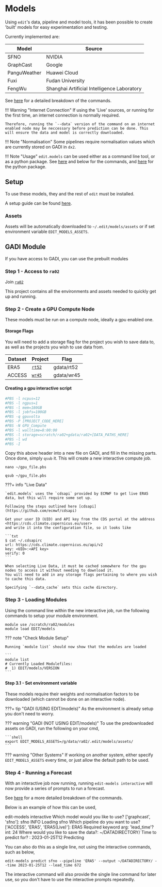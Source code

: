 # Models

Using `edit`'s data, pipeline and model tools, it has been possible to create 'built' models for easy experimentation and testing.

Currently implemented are:

| Model | Source |
| ----- | ------ |
| SFNO  | NVIDIA |
| GraphCast | Google |
| PanguWeather | Huawei Cloud |
| Fuxi | Fudan University|
| FengWu | Shanghai Artificial Intelligence Laboratory |

See [here](/edit/models/commands/) for a detailed breakdown of the commands.

!!! Warning "Internet Connection"
    If using the 'Live' sources, or running for the first time, an internet connection is normally required.

    Therefore, running the `--data` version of the command on an internet enabled node may be neccessary before prediction can be done. This will ensure the data and model is correctly downloaded.

!!! Note "Normalisation"
    Some pipelines require normalisation values which are currently stored on GADI in `dx2`.

!!! Note "Usage"
    `edit.models` can be used either as a command line tool, or as a python package.
    See [here](/edit/models/commands/) and below for the commands, and [here](/edit/models/programatic/) for the python package.

## Setup

To use these models, they and the rest of `edit` must be installed.

A setup guide can be found [here](/edit/started/installation/).

### Assets

Assets will be automatically downloaded to `~/.edit/models/assets` or if set environment variable `EDIT_MODELS_ASSETS`.

## GADI Module

If you have access to GADI, you can use the prebuilt modules

### Step 1 - Access to `ra02`

Join [`ra02`](https://my.nci.org.au/mancini/project/ra02)

This project contains all the environments and assets needed to quickly get up and running.

### Step 2 - Create a GPU Compute Node

These models must be run on a compute node, ideally a gpu enabled one.

#### Storage Flags

You will need to add a storage flag for the project you wish to save data to, as well as the projects you wish to use data from.

| Dataset | Project | Flag |
| ------- | -------- | ---- |
| ERA5   | [`rt52`](https://my.nci.org.au/mancini/project/rt52) | gdata/rt52 |
| ACCESS | [`wr45`](https://my.nci.org.au/mancini/project/wr45) | gdata/wr45 |

#### Creating a gpu interactive script

```bash
#PBS -l ncpus=12
#PBS -l ngpus=1
#PBS -l mem=180GB
#PBS -l jobfs=100GB
#PBS -q gpuvolta
#PBS -P [PROJECT_CODE_HERE]
#PBS -N GPU_Compute
#PBS -l walltime=8:00:00
#PBS -l storage=scratch/ra02+gdata/ra02+[DATA_PATHS_HERE]
#PBS -l wd
#PBS -I
```

Copy this above header into a new file on GADI, and fill in the missing parts. Once done, simply `qsub` it. This will create a new interactive compute job.

```shell
nano ~/gpu_file.pbs
```

```shell
qsub ~/gpu_file.pbs
```

???+ info "Live Data"

    `edit.models` uses the `cdsapi` provided by ECMWF to get live ERA5 data, but this will require some set up.

    Following the steps outlined here [cdsapi](https://github.com/ecmwf/cdsapi)

    Get your user ID (UID) and API key from the CDS portal at the address <https://cds.climate.copernicus.eu/user>
    and write it into the configuration file, so it looks like

    ```txt
    $ cat ~/.cdsapirc
    url: https://cds.climate.copernicus.eu/api/v2
    key: <UID>:<API key>
    verify: 0
    ```

    When selecting Live Data, it must be cached somewhere for the gpu nodes to access it without needing to download it. 
    You will need to add in any storage flags pertaining to where you wish to cache this data.

    Specifying `--data_cache` sets this cache directory.

### Step 3 - Loading Modules

Using the command line within the new interactive job, run the following commands to setup your module environment.

```shell
module use /scratch/ra02/modules
module load EDIT/models
```

??? note "Check Module Setup"

    Running `module list` should now show that the modules are loaded

    ```
    module list
    # Currently Loaded Modulefiles:
    #  1) EDIT/models/VERSION 
    ```

#### Step 3.1 - Set environment variable

These models require their weights and normalisation factors to be downloaded (which cannot be done on an interactive node).

???+ tip "GADI (USING EDIT/models)"
    As the environment is already setup you don't need to worry.

??? warning "GADI (NOT USING EDIT/models)"
    To use the predownloaded assets on GADI, run the following on your cmd,

    ```shell
    export EDIT_MODELS_ASSETS=/g/data/ra02/.edit/models/assets/
    ```

??? warning "Other Systems"
    If working on another system, either specify `EDIT_MODELS_ASSETS` every time, or just allow the default path to be used.

### Step 4 - Running a Forecast

With an interactive job now running, running ```edit-models interactive``` will now provide a series of prompts to run a forecast.

See [here](/edit/models/commands/) for a more detailed breakdown of the commands.

Below is an example of how this can be used,

<terminal-window>
    <terminal-line data="input">edit-models interactive</terminal-line>
    <terminal-line lineDelay=200 typingDelay=10 data="prompt">Which model would you like to use? ['graphcast', 'sfno']: sfno</terminal-line>
    <terminal-line data="output">INFO Loading sfno</terminal-line>
    <terminal-line typingDelay=10 data="prompt">Which pipeline do you want to use? ['ACCESS', 'ERA5', 'ERA5(Live)']: ERA5 </terminal-line>
    <terminal-line typingDelay=10 data="prompt">Required keyword arg: 'lead_time'? int: 24</terminal-line>
    <terminal-line typingDelay=10 data="prompt">Where would you like to save the data?: ~/DATADIRECTORY/ </terminal-line>
    <!-- <terminal-line typingDelay=10 data="prompt">Other kwargs []? (click format): </terminal-line> -->
    <terminal-line typingDelay=10 data="prompt">Time to predict for? : 2023-01-25T12</terminal-line>
    <terminal-line lineDelay=5000 data="progress">Predicting</terminal-line>
</terminal-window>

You can also do this as a single line, not using the interactive commands, such as below,

```shell
edit-models predict sfno --pipeline 'ERA5' --output ~/DATADIRECTORY/ --time 2023-01-25T12 --lead_time 672
```

The interactive command will also provide the single line command for later use, so you don't have to use the interactive prompts repeatedly.
